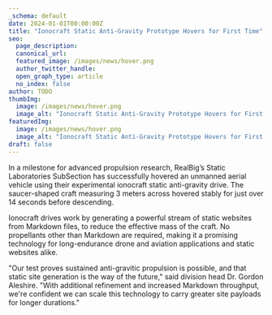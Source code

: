 ```yaml
---
_schema: default
date: 2024-01-01T00:00:00Z
title: "Ionocraft Static Anti-Gravity Prototype Hovers for First Time"
seo:
  page_description:
  canonical_url:
  featured_image: /images/news/hover.png
  author_twitter_handle:
  open_graph_type: article
  no_index: false
author: TODO
thumbImg:
  image: /images/news/hover.png
  image_alt: "Ionocraft Static Anti-Gravity Prototype Hovers for First Time"
featuredImg:
  image: /images/news/hover.png
  image_alt: "Ionocraft Static Anti-Gravity Prototype Hovers for First Time"
draft: false
---
```


In a milestone for advanced propulsion research, RealBig’s Static Laboratories SubSection has successfully hovered an unmanned aerial vehicle using their experimental ionocraft static anti-gravity drive. The saucer-shaped craft measuring 3 meters across hovered stably for just over 14 seconds before descending.

Ionocraft drives work by generating a powerful stream of static websites from Markdown files, to reduce the effective mass of the craft. No propellants other than Markdown are required, making it a promising technology for long-endurance drone and aviation applications and static websites alike.

"Our test proves sustained anti-gravitic propulsion is possible, and that static site generation is the way of the future," said division head Dr. Gordon Aleshire. "With additional refinement and increased Markdown throughput, we're confident we can scale this technology to carry greater site payloads for longer durations."